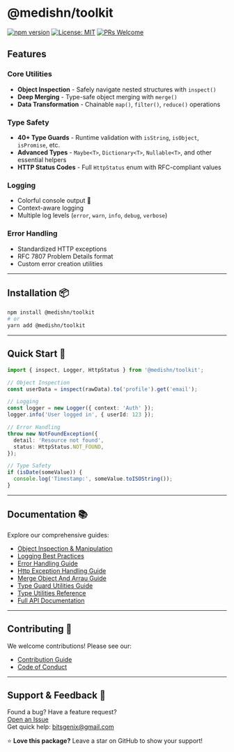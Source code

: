 # @medishn/toolkit

[![npm version](https://img.shields.io/npm/v/@medishn/toolkit?color=blue)](https://www.npmjs.com/package/@medishn/toolkit)
[![License: MIT](https://img.shields.io/badge/License-MIT-green.svg)](https://opensource.org/licenses/MIT)
[![PRs Welcome](https://img.shields.io/badge/PRs-welcome-brightgreen.svg)](./docs/CONTRIBUTING.md)

## Features

### **Core Utilities**

- **Object Inspection** - Safely navigate nested structures with `inspect()`
- **Deep Merging** - Type-safe object merging with `merge()`
- **Data Transformation** - Chainable `map()`, `filter()`, `reduce()` operations

### **Type Safety**

- **40+ Type Guards** - Runtime validation with `isString`, `isObject`, `isPromise`, etc.
- **Advanced Types** - `Maybe<T>`, `Dictionary<T>`, `Nullable<T>`, and other essential helpers
- **HTTP Status Codes** - Full `HttpStatus` enum with RFC-compliant values

### **Logging**

- Colorful console output 🌈
- Context-aware logging
- Multiple log levels (`error`, `warn`, `info`, `debug`, `verbose`)

### **Error Handling**

- Standardized HTTP exceptions
- RFC 7807 Problem Details format
- Custom error creation utilities

---

## Installation 📦

```bash
npm install @medishn/toolkit
# or
yarn add @medishn/toolkit
```

---

## Quick Start 🚀

```typescript
import { inspect, Logger, HttpStatus } from '@medishn/toolkit';

// Object Inspection
const userData = inspect(rawData).to('profile').get('email');

// Logging
const logger = new Logger({ context: 'Auth' });
logger.info('User logged in', { userId: 123 });

// Error Handling
throw new NotFoundException({
  detail: 'Resource not found',
  status: HttpStatus.NOT_FOUND,
});

// Type Safety
if (isDate(someValue)) {
  console.log('Timestamp:', someValue.toISOString());
}
```

---

## Documentation 📚

Explore our comprehensive guides:

- [Object Inspection & Manipulation](./docs/api/inspect.doc.md)
- [Logging Best Practices](./docs/api/logger.doc.md)
- [Error Handling Guide](./docs/api/error.doc.md)
- [Http Exception Handling Guide](./docs/api/http-exception.doc.md)
- [Merge Object And Arrau Guide](./docs/api/merge.doc.md)
- [Type Guard Utilities Guide](./docs/api/type-guard.doc.md)
- [Type Utilities Reference](./docs/api/utils.doc.md)
- [Full API Documentation](./docs/api)

---

## Contributing 🤝

We welcome contributions! Please see our:

- [Contribution Guide](./docs/CONTRIBUTING.md)
- [Code of Conduct](./docs/CODE_OF_CONDUCT.md)

---

## Support & Feedback 💬

Found a bug? Have a feature request?  
[Open an Issue](https://github.com/medishen/toolkit/issues)  
Get quick help: [bitsgenix@gmail.com](mailto:bitsgenix@gmail.com)

⭐ **Love this package?** Leave a star on GitHub to show your support!
